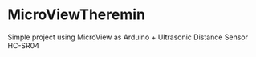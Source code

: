 MicroViewTheremin
=================

Simple project using MicroView as Arduino + Ultrasonic Distance Sensor HC-SR04
